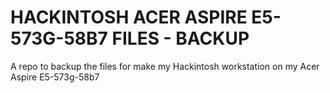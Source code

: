 # HACKINTOSH ACER ASPIRE E5-573G-58B7 FILES - BACKUP

A repo to backup the files for make my Hackintosh workstation on my Acer Aspire E5-573g-58b7
